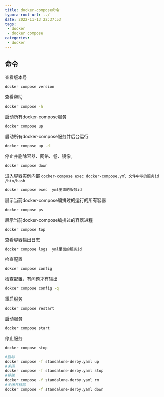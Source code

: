 ```yaml
---
title: docker-compose命令
typora-root-url: ../
date: 2022-11-13 22:37:53
tags: 
 - docker
 - docker compose
categories: 
 - docker
---
```




## 命令


查看版本号
```bash
docker compose version
```


查看帮助

```bash
docker compose -h
```


启动所有docker-compose服务

```bash
docker compose up
```


启动所有docker-compose服务并后台运行

```bash
docker compose up -d  
```


停止并删除容器、网络、卷、镜像。

```bash
docker compose down   
```


进入容器实例内部 `docker-compose exec docker-compose.yml 文件中写的服务id /bin/bash`

```bash
docker compose exec  yml里面的服务id 
```


展示当前docker-compose编排过的运行的所有容器

```bash
docker compose ps 
```


展示当前docker-compose编排过的容器进程

```bash
docker compose top   
```


查看容器输出日志

```bash
docker compose logs  yml里面的服务id
```


检查配置

```bash
dokcer compose config
```


检查配置，有问题才有输出

```bash
dokcer compose config -q
```


重启服务

```bash
docker compose restart
```


启动服务

```bash
docker compose start
```


停止服务

```bash
docker compose stop
```




```bash
#启动 
docker compose -f standalone-derby.yaml up
#关闭
docker compose -f standalone-derby.yaml stop
#移除
docker compose -f standalone-derby.yaml rm
#关闭并移除
docker compose -f standalone-derby.yaml down
```

